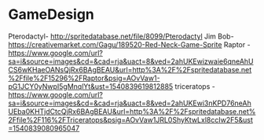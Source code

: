 # GameDesign
Pterodactyl- http://spritedatabase.net/file/8099/Pterodactyl
Jim Bob- https://creativemarket.com/Gagu/189520-Red-Neck-Game-Sprite
Raptor - https://www.google.com/url?sa=i&source=images&cd=&cad=rja&uact=8&ved=2ahUKEwizwaie6qneAhUCS6wKHaeOANsQjRx6BAgBEAU&url=http%3A%2F%2Fspritedatabase.net%2Ffile%2F15296%2FRaptor&psig=AOvVaw1-pG1JCY0yNwpI5gMnqlYt&ust=1540839619812885
triceratops - https://www.google.com/url?sa=i&source=images&cd=&cad=rja&uact=8&ved=2ahUKEwi3nKPD76neAhUEba0KHTjdCtcQjRx6BAgBEAU&url=http%3A%2F%2Fspritedatabase.net%2Ffile%2F116%2FTriceratops&psig=AOvVaw1JRL0ShyKtwLxl8ccIw2F5&ust=1540839080965047


